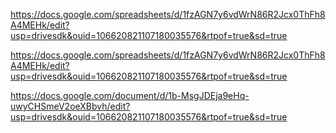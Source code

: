 https://docs.google.com/spreadsheets/d/1fzAGN7y6vdWrN86R2Jcx0ThFh8A4MEHk/edit?usp=drivesdk&ouid=106620821107180035576&rtpof=true&sd=true

https://docs.google.com/spreadsheets/d/1fzAGN7y6vdWrN86R2Jcx0ThFh8A4MEHk/edit?usp=drivesdk&ouid=106620821107180035576&rtpof=true&sd=true

https://docs.google.com/document/d/1b-MsgJDEja9eHq-uwyCHSmeV2oeXBbvh/edit?usp=drivesdk&ouid=106620821107180035576&rtpof=true&sd=true